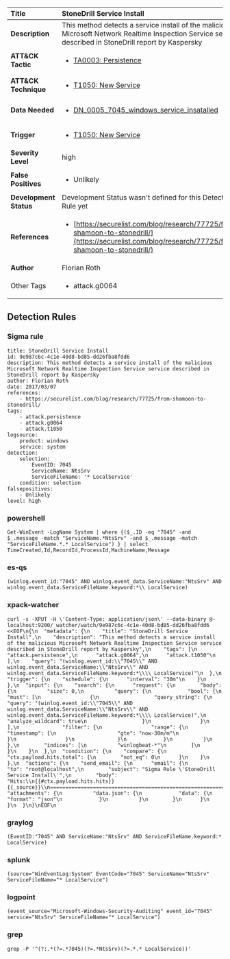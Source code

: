 | Title                    | StoneDrill Service Install       |
|:-------------------------|:------------------|
| **Description**          | This method detects a service install of the malicious Microsoft Network Realtime Inspection Service service described in StoneDrill report by Kaspersky |
| **ATT&amp;CK Tactic**    |  <ul><li>[TA0003: Persistence](https://attack.mitre.org/tactics/TA0003)</li></ul>  |
| **ATT&amp;CK Technique** | <ul><li>[T1050: New Service](https://attack.mitre.org/techniques/T1050)</li></ul>  |
| **Data Needed**          | <ul><li>[DN_0005_7045_windows_service_insatalled](../Data_Needed/DN_0005_7045_windows_service_insatalled.md)</li></ul>  |
| **Trigger**              | <ul><li>[T1050: New Service](../Triggers/T1050.md)</li></ul>  |
| **Severity Level**       | high |
| **False Positives**      | <ul><li>Unlikely</li></ul>  |
| **Development Status**   |  Development Status wasn't defined for this Detection Rule yet  |
| **References**           | <ul><li>[https://securelist.com/blog/research/77725/from-shamoon-to-stonedrill/](https://securelist.com/blog/research/77725/from-shamoon-to-stonedrill/)</li></ul>  |
| **Author**               | Florian Roth |
| Other Tags           | <ul><li>attack.g0064</li></ul> | 

## Detection Rules

### Sigma rule

```
title: StoneDrill Service Install
id: 9e987c6c-4c1e-40d8-bd85-dd26fba8fdd6
description: This method detects a service install of the malicious Microsoft Network Realtime Inspection Service service described in StoneDrill report by Kaspersky
author: Florian Roth
date: 2017/03/07
references:
    - https://securelist.com/blog/research/77725/from-shamoon-to-stonedrill/
tags:
    - attack.persistence
    - attack.g0064
    - attack.t1050
logsource:
    product: windows
    service: system
detection:
    selection:
        EventID: 7045
        ServiceName: NtsSrv
        ServiceFileName: '* LocalService'
    condition: selection
falsepositives:
    - Unlikely
level: high

```





### powershell
    
```
Get-WinEvent -LogName System | where {($_.ID -eq "7045" -and $_.message -match "ServiceName.*NtsSrv" -and $_.message -match "ServiceFileName.*.* LocalService") } | select TimeCreated,Id,RecordId,ProcessId,MachineName,Message
```


### es-qs
    
```
(winlog.event_id:"7045" AND winlog.event_data.ServiceName:"NtsSrv" AND winlog.event_data.ServiceFileName.keyword:*\\ LocalService)
```


### xpack-watcher
    
```
curl -s -XPUT -H \'Content-Type: application/json\' --data-binary @- localhost:9200/_watcher/watch/9e987c6c-4c1e-40d8-bd85-dd26fba8fdd6 <<EOF\n{\n  "metadata": {\n    "title": "StoneDrill Service Install",\n    "description": "This method detects a service install of the malicious Microsoft Network Realtime Inspection Service service described in StoneDrill report by Kaspersky",\n    "tags": [\n      "attack.persistence",\n      "attack.g0064",\n      "attack.t1050"\n    ],\n    "query": "(winlog.event_id:\\"7045\\" AND winlog.event_data.ServiceName:\\"NtsSrv\\" AND winlog.event_data.ServiceFileName.keyword:*\\\\ LocalService)"\n  },\n  "trigger": {\n    "schedule": {\n      "interval": "30m"\n    }\n  },\n  "input": {\n    "search": {\n      "request": {\n        "body": {\n          "size": 0,\n          "query": {\n            "bool": {\n              "must": [\n                {\n                  "query_string": {\n                    "query": "(winlog.event_id:\\"7045\\" AND winlog.event_data.ServiceName:\\"NtsSrv\\" AND winlog.event_data.ServiceFileName.keyword:*\\\\ LocalService)",\n                    "analyze_wildcard": true\n                  }\n                }\n              ],\n              "filter": {\n                "range": {\n                  "timestamp": {\n                    "gte": "now-30m/m"\n                  }\n                }\n              }\n            }\n          }\n        },\n        "indices": [\n          "winlogbeat-*"\n        ]\n      }\n    }\n  },\n  "condition": {\n    "compare": {\n      "ctx.payload.hits.total": {\n        "not_eq": 0\n      }\n    }\n  },\n  "actions": {\n    "send_email": {\n      "email": {\n        "to": "root@localhost",\n        "subject": "Sigma Rule \'StoneDrill Service Install\'",\n        "body": "Hits:\\n{{#ctx.payload.hits.hits}}{{_source}}\\n================================================================================\\n{{/ctx.payload.hits.hits}}",\n        "attachments": {\n          "data.json": {\n            "data": {\n              "format": "json"\n            }\n          }\n        }\n      }\n    }\n  }\n}\nEOF\n
```


### graylog
    
```
(EventID:"7045" AND ServiceName:"NtsSrv" AND ServiceFileName.keyword:* LocalService)
```


### splunk
    
```
(source="WinEventLog:System" EventCode="7045" ServiceName="NtsSrv" ServiceFileName="* LocalService")
```


### logpoint
    
```
(event_source="Microsoft-Windows-Security-Auditing" event_id="7045" service="NtsSrv" ServiceFileName="* LocalService")
```


### grep
    
```
grep -P '^(?:.*(?=.*7045)(?=.*NtsSrv)(?=.*.* LocalService))'
```



